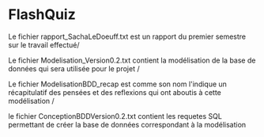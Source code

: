 # FlashQuiz

Le fichier rapport_SachaLeDoeuff.txt est un rapport du premier semestre sur le travail effectué/   
  
Le fichier Modelisation_Version0.2.txt contient la modélisation de la base de données qui sera utilisée pour le projet / 
  
Le fichier ModelisationBDD_recap est comme son nom l'indique un récapitulatif des pensées et des reflexions qui ont aboutis à cette modélisation /   

le fichier ConceptionBDDVersion0.2.txt contient les requetes SQL permettant de créer la base de données correspondant à la modélisation

